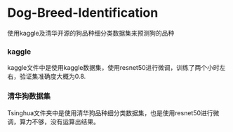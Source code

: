 # Dog-Breed-Identification
使用kaggle及清华开源的狗品种细分类数据集来预测狗的品种
### kaggle
kaggle文件中是使用kaggle数据集，使用resnet50进行微调，训练了两个小时左右，验证集准确度大概为0.8.
### 清华狗数据集
Tsinghua文件夹中是使用清华狗品种细分类数据集，也是使用resnet50进行微调，算力不够，没有运算出结果。
